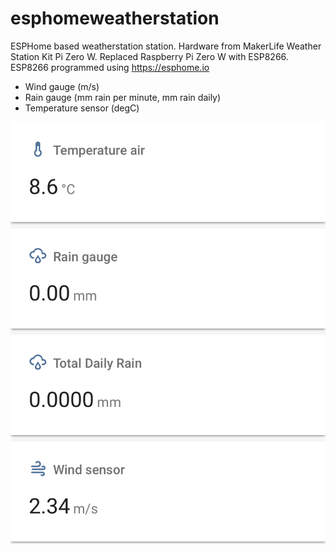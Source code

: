 # esphomeweatherstation
ESPHome based weatherstation station. Hardware from MakerLife Weather Station Kit Pi Zero W. 
Replaced Raspberry Pi Zero W with ESP8266.
ESP8266 programmed using https://esphome.io

- Wind gauge (m/s)
- Rain gauge (mm rain per minute, mm rain daily)
- Temperature sensor (degC)

![](images/fullsizeoutput_2f49.jpeg)
